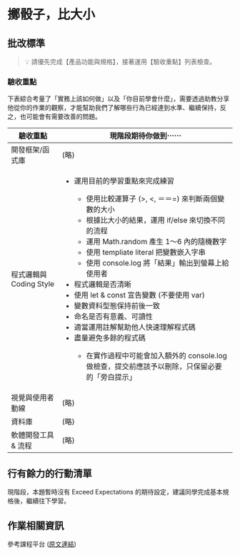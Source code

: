 # 擲骰子，比大小

## 批改標準

> 💡  請優先完成【產品功能與規格】，接著運用【驗收重點】列表檢查。

### 驗收重點

下表綜合考量了「實務上該如何做」以及「你目前學會什麼」，需要透過助教分享他從你的作業的觀察，才能幫助我們了解哪些行為已經達到水準、繼續保持，反之，也可能會有需要改善的問題。

<table>
  <thead>
    <tr>
      <th>驗收重點</td>
      <th>現階段期待你做到⋯⋯</td>
    </tr>
  </thead>
  <tbody>
    <tr>
      <td>開發框架/函式庫</td>
      <td>(略)</td>
    </tr>
    <tr>
      <td>程式邏輯與 Coding Style</td>
      <td>
        <ul>
         <li>運用目前的學習重點來完成練習</li>
          <ul>
            <li>使用比較運算子 (>, <, ＝＝=) 來判斷兩個變數的大小</li>
            <li>根據比大小的結果，運用 if/else 來切換不同的流程</li>
            <li>運用 Math.random 產生 1～6 內的隨機數字</li>
            <li>使用 templiate literal 把變數嵌入字串</li>
            <li>使用 console.log 將「結果」輸出到螢幕上給使用者</li>
          </ul>
          <li>程式邏輯是否清晰</li>
          <li>使用 let & const 宣告變數 (不要使用 var)</li>
          <li>變數資料型態保持前後一致</li>
          <li>命名是否有意義、可讀性</li>
          <li>適當運用註解幫助他人快速理解程式碼</li>
          <li>盡量避免多餘的程式碼</li>
          <ul>
            <li>在實作過程中可能會加入額外的 console.log 做檢查，提交前應該予以刪除，只保留必要的「旁白提示」</li>
          </ul>
        </ul>
      </td>
    </tr>
      <tr>
      <td>視覺與使用者動線</td>
      <td>(略)</td>
    </tr>
    <tr>
      <td>資料庫</td>
      <td>(略)</td>
    </tr>
      <tr>
      <td>軟體開發工具 & 流程</td>
      <td>(略)</td>
    </tr>
  </tbody>
</table>

## 行有餘力的行動清單

現階段，本題暫時沒有 Exceed Expectations 的期待設定，建議同學完成基本規格後，繼續往下學習。

## 作業相關資訊

參考課程平台 (<a href="https://lighthouse.alphacamp.co/courses/39/assignments/912" target="_blank">原文連結</a>)
